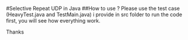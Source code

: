#Selective Repeat UDP in Java
##How to use ?
Please use the test case (HeavyTest.java and TestMain.java) i provide in src folder to run the code first, you will see how everything work.


Thanks

